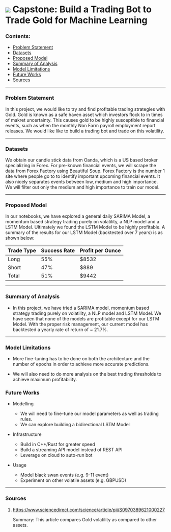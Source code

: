 # ![](https://ga-dash.s3.amazonaws.com/production/assets/logo-9f88ae6c9c3871690e33280fcf557f33.png) Capstone: Build a Trading Bot to Trade Gold for Machine Learning


### Contents:
- [Problem Statement](#Problem-Statement)
- [Datasets](#Datasets)
- [Proposed Model](#Proposed-Model)
- [Summary of Analysis](#Summary-of-Analysis)
- [Model Limitations](#Model-Limitations)
- [Future Works](#Future-Works)
- [Sources](#Sources)

---

### Problem Statement

In this project, we would like to try and find profitable trading strategies with Gold. Gold is known as a safe haven asset which investors flock to in times of makret uncertainty. This causes gold to be highly susceptible to financial events, such as when the monthly Non Farm payroll employment report releases. We would like like to build a trading bot and trade on this volatility.

---

### Datasets

We obtain our candle stick data from Oanda, which is a US based broker specializing in Forex. For pre-known financial events, we will scrape the data from Forex Factory using Beautiful Soup. Forex Factory is the number 1 site where people go to to identify important upcoming financial events. It also nicely separates events between low, medium and high importance. We will filter out only the medium and high importance to train our model.

---

### Proposed Model

In our notebooks, we have explored a general daily SARIMA Model, a momentum based strategy trading purely on volatility, a NLP model and a LSTM Model. Ultimately we found the LSTM Model to be highly profitable. A summary of the results for our LSTM Model (backtested over 7 years) is as shown below:

|Trade Type|Success Rate|Profit per Ounce|
|---|---|---|
|Long|55%|$8532|
|Short|47%|$889|
|Total|51%|$9442|

---

### Summary of Analysis

- In this project, we have tried a SARIMA model, momentum based strategy trading purely on volatility, a NLP model and LSTM Model. We have seen that none of the models are profitable except for our LSTM Model. With the proper risk management, our current model has backtested a yearly rate of return of ~ 21.7%.

---

### Model Limitations

- More fine-tuning has to be done on both the architecture and the number of epochs in order to achieve more accurate predictions.

- We will also need to do more analysis on the best trading thresholds to achieve maximum profitability.

### Future Works

- Modelling
    - We will need to fine-tune our model parameters as well as trading rules.
    - We can explore building a bidirectional LSTM Model

- Infrastructure
    - Build in C++/Rust for greater speed
    - Build a streaming API model instead of REST API
    - Leverage on cloud to auto-run bot

 - Usage
    - Model black swan events (e.g. 9-11 event)
    - Experiment on other volatile assets (e.g. GBPUSD)

---

### Sources

1. https://www.sciencedirect.com/science/article/pii/S0970389621000227
    
    Summary: This article compares Gold volatility as compared to other assets.
